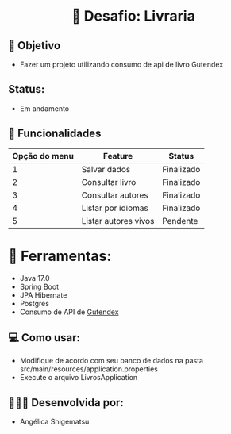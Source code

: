 # <h1 align="center">  📖 Desafio: Livraria </h1>

## 🏹 Objetivo
- Fazer um projeto utilizando consumo de api de livro Gutendex

## Status:
- Em andamento

## 🧩 Funcionalidades

| Opção do menu | Feature  | Status      |
| ------------- | ------------- |-------------|
| 1 | Salvar dados | Finalizado  | 
| 2 | Consultar livro  | Finalizado  |
| 3 | Consultar autores | Finalizado  |
| 4 | Listar por idiomas | Finalizado  |
| 5 | Listar autores vivos | Pendente    |

# 🔨 Ferramentas:
- Java 17.0
- Spring Boot
- JPA Hibernate
- Postgres
- Consumo de API de <a href="https://gutendex.com" target="_blank">Gutendex</a>

## 💻 Como usar:
- Modifique de acordo com seu banco de dados na pasta
  src/main/resources/application.properties
- Execute o arquivo LivrosApplication

## 👩🏻‍💻 Desenvolvida por: 
- Angélica Shigematsu
